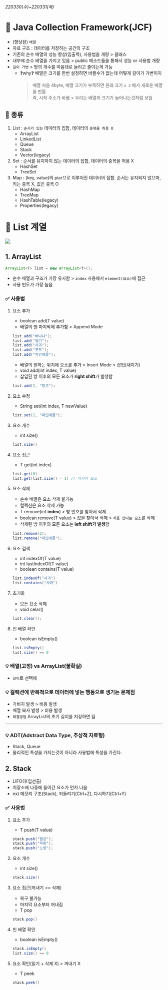 
*220330(수)~220331(목)*
# 📌 Java Collection Framework(JCF)
- (향상된) `배열`
- 자료 구조 : 데이터를 저장하는 공간의 구조
- 기존의 순수 배열의 성능 향상(입출력), 사용법을 개량 > 클래스
- 내부에 순수 배열을 가지고 있음 > public 메소드들을 통해서 성능 or 사용법 개량
- `길이 가변` > 방의 개수를 마음대로 늘리고 줄이는게 가능
	- ❓why❓ 배열은 크기를 한번 설정하면 바뀔수가 없는데 어떻게 길이가 가변이지 
		> 배열 처음 4byte, 배열 크기가 부족하면 원래 크기 `x 2` 해서 새로운 배열을 만듦  <br>
		> 즉, 시작 주소가 바뀜 > 우리는 배열의 크기가 늘어나는것처럼 보임
	 


## 📌 종류
1. List : `순서가 있는` 데이터의 집합, 데이터의 `중복을 허용 O`
	  - ArrayList
	  - LinkedList
	  - Queue
	  - Stack
	  - Vector(legacy)
2. Set : 순서를 유지하지 않는 데이터의 집합, 데이터의 중복을 허용 X  
	- HashSet
	- TreeSet
3. Map : (key, value)의 piar으로 이루어진 데이터의 집합. 순서는 유지되지 않으며, 키는 중복 X, 값은 중복 O
	- HashMap
	- TreeMap
	- HashTable(legacy)
	- Properties(legacy) <br>


# 📌 List 계열
![](https://user-images.githubusercontent.com/97590398/160878474-15625dfd-8415-466c-8a2a-cfc0cb596ec3.png)
## 1️. ArrayList
```java
ArrayList<T> list = new ArrayList<T>();
```
- 순수 배열과 구조가 가장 유사함 > `index` 사용해서 `element(요소)`에 접근
- 사용 빈도가 가장 높음


### ✅ 사용법
1. 요소 추가
	- boolean add(T value)
	- 배열의 맨 마지막에 추가함 > Append Mode
	```java
	list.add("바나나");
	list.add("딸기");
	list.add("사과");
	list.add("포도");
	list.add("파인애플");	
	```
	
	- 배열의 원하는 위치에 요소를 추가 > Insert Mode > 삽입(새치기)
	- void add(int index, T value)
	- 삽입된 방 이후의 모든 요소가 **right shift**가 발생함
	```java
	list.add(2, "망고");
	```		
2. 요소 수정
	- String set(int index, T newValue)
	```java
	list.set(2, "파인애플");
	```
3. 요소 개수
	- int size()
	```java
	list.size()
	```
4. 요소 접근
	- T get(int index)
	```java
	list.get(0)
	list.get(list.size() - 1) // 마지막 요소
	```


5. 요소 삭제
	- 순수 배열은 요소 삭제 불가능
	- 컬렉션은 요소 삭제 가능
	- T remove(int **index**) > 방 번호를 찾아서 삭제
	- boolean remove(T value) > 값을 찾아서 삭제 > `처음 만나는 요소`를 삭제
	- 삭제된 방 이후의 모든 요소는 **left shift가 발생**함
	```java
	list.remove(2);
	list.remove("파인애플");
	```	


6. 요소 검색
	- int indexOf(T value)
	- int lastIndexOf(T value)
	- boolean contains(T value)
	```java
	list.indexOf("사과")
	list.contains("사과")
	```			

7. 초기화
	- 모든 요소 삭제
	- void celar()
	```java
	list.clear();
	```		
8. 빈 배열 확인
	- boolean isEmpty()
	```java
	list.isEmpty()
	list.size() == 0
	```		  

### 💡 배열(고정) vs ArrayList(불확실)
- `길이`로 선택해

### 💡 컬렉션에 반복적으로 데이터에 넣는 행동으로 생기는 문제점
- 가비지 발생 > 비용 발생
- 배열 복사 발생 > 비용 발생
- `해결방법` ArrayList의 초기 길이를 지정하면 됨
---
### 💡 ADT(Adstract Data Type, 추상적 자료형)
- Stack, Queue
- 물리적인 특성을 가지는것이 아니라 사용법에 특성을 가진다.
## 2. Stack
- LIFO(후입선출)
- 저장소에 나중에 들어간 요소가 먼저 나옴
- ex) 메모리 구조(Stack), 되돌리기(Ctrl+Z), 다시하기(Ctrl+Y)
### ✅ 사용법
1. 요소 추가
	- T push(T value)
	```java
	stack.push("빨강");
	stack.push("파랑");
	stack.push("노랑");
	```
2. 요소 개수
	- int size()
	```java
	stack.size()
	```
3. 요소 접근(꺼내기 == 삭제)
	- 복구 불가능 
	- 마지막 요소부터 꺼내짐
	- T pop
	```java
	stack.pop()
	```
	
4. 빈 배열 확인
	- boolean isEmpty()
	```java
	stack.isEmpty()
	list.size() == 0
	```		  
5. 요소 확인(읽기 + 삭제 X) > 꺼내기 X
	- T peek
	```java
	stack.peek()
	```		  
